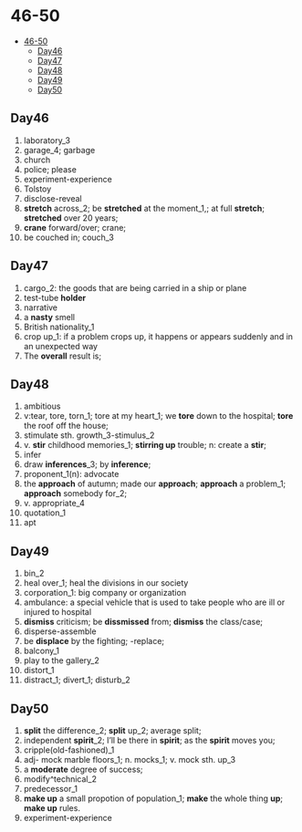 # 46-50

- [46-50](#46-50)
  - [Day46](#day46)
  - [Day47](#day47)
  - [Day48](#day48)
  - [Day49](#day49)
  - [Day50](#day50)

## Day46

1. laboratory_3
2. garage_4; garbage
3. church
4. police; please
5. experiment-experience
6. Tolstoy
7. disclose-reveal
8. **stretch** across_2; be **stretched** at the moment_1,; at full **stretch**; **stretched** over 20 years;
9. **crane** forward/over; crane;
10. be couched in; couch_3

## Day47

1. cargo_2: the goods that are being carried in a ship or plane
2. test-tube **holder**
3. narrative
4. a **nasty** smell
5. British nationality_1
6. crop up_1: if a problem crops up, it happens or appears suddenly and in an unexpected way
7. The **overall** result is;

## Day48

1. ambitious
2. v:tear, tore, torn_1; tore at my heart_1; we **tore** down to the hospital; **tore** the roof off the house;
3. stimulate sth. growth_3-stimulus_2
4. v. **stir** childhood memories_1; **stirring up** trouble; n: create a **stir**;
5. infer
6. draw **inferences**_3; by **inference**;
7. proponent_1(n): advocate
8. the **approach** of autumn; made our **approach**; **approach** a problem_1; **approach** somebody for_2;
9. v. appropriate_4
10. quotation_1
11. apt

## Day49

1. bin_2
2. heal over_1; heal the divisions in our society
3. corporation_1: big company or organization
4. ambulance: a special vehicle that is used to take people who are ill or injured to hospital
5. **dismiss** criticism; be **dissmissed** from; **dismiss** the class/case;
6. disperse-assemble
7. be **displace** by the fighting; -replace;
8. balcony_1
9. play to the gallery_2
10. distort_1
11. distract_1; divert_1; disturb_2

## Day50

1. **split** the difference_2; **split** up_2; average split;
2. independent **spirit**_2;  I’ll be there in **spirit**; as the **spirit** moves you;
3. cripple(old-fashioned)_1
4. adj- mock marble floors_1; n. mocks_1; v. mock sth. up_3
5. a **moderate** degree of success;
6. modify^technical_2
7. predecessor_1
8. **make up** a small propotion of population_1; **make** the whole thing **up**; **make up** rules.
9. experiment-experience
